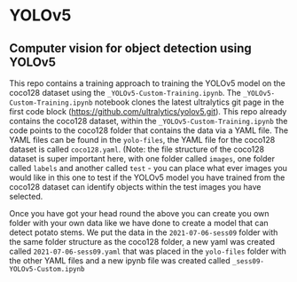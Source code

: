 # YOLOv5
## Computer vision for object detection using YOLOv5

This repo contains a training approach to training the YOLOv5 model on the coco128 dataset using the `_YOLOv5-Custom-Training.ipynb`. The 
`_YOLOv5-Custom-Training.ipynb` notebook clones the latest ultralytics git page in the first code block (https://github.com/ultralytics/yolov5.git). 
This repo already contains the coco128 dataset, within the `_YOLOv5-Custom-Training.ipynb` the code points to the coco128 folder that contains the data
via a YAML file. The YAML files can be found in the `yolo-files`, the YAML file for the coco128 dataset is called `coco128.yaml`. (Note: the file structure 
of the coco128 dataset is super important here, with one folder called `images`, one folder called `labels` and another called `test` - you can place what 
ever images you would like in this one to test if the YOLOv5 model you have trained from the coco128 dataset can identify objects within the test images you 
have selected. 

Once you have got your head round the above you can create you own folder with your own data like we have done to create a model that can detect potato stems.
We put the data in the `2021-07-06-sess09` folder with the same folder structure as the coco128 folder, a new yaml was created called `2021-07-06-sess09.yaml`
that was placed in the `yolo-files` folder with the other YAML files and a new ipynb file was created called `_sess09-YOLOv5-Custom.ipynb`





